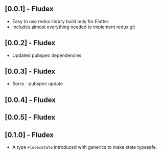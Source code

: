 ## [0.0.1] - Fludex

* Easy to use redux library build only for Flutter.
* Includes almost everything needed to implement redux.git

## [0.0.2] - Fludex

* Updated pubspec dependencies

## [0.0.3] - Fludex

* Sorry - pubspec update

## [0.0.4] - Fludex

## [0.0.5] - Fludex

## [0.1.0] - Fludex

* A type `FludexState` introduced with generics to make state typesafe.


